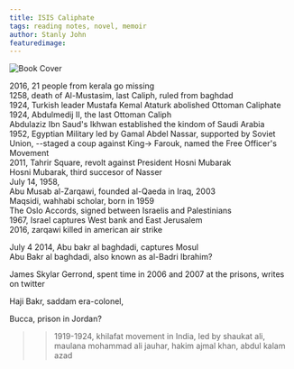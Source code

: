 ```yaml
---
title: ISIS Caliphate
tags: reading notes, novel, memoir
author: Stanly John
featuredimage:
---
```


![Book Cover](isis-caliphate.jpeg)

2016, 21 people from kerala go missing  
1258, death of Al-Mustasim, last Caliph, ruled from baghdad  
1924, Turkish leader Mustafa Kemal Ataturk abolished Ottoman Caliphate  
1924, Abdulmedij II, the last Ottoman Caliph  
Abdulaziz Ibn Saud's Ikhwan established the kindom of Saudi Arabia  
1952, Egyptian Military led by Gamal Abdel Nassar, supported by Soviet Union, --staged a coup against King-> Farouk, named the Free Officer's Movement  
2011, Tahrir Square, revolt against President Hosni Mubarak  
Hosni Mubarak, third succesor of Nasser  
July 14, 1958,  
Abu Musab al-Zarqawi, founded al-Qaeda in Iraq, 2003  
Maqsidi, wahhabi scholar, born in 1959  
The Oslo Accords, signed between Israelis and Palestinians  
1967, Israel captures West bank and East Jerusalem  
2016, zarqawi killed in american air strike

July 4 2014, Abu bakr al baghdadi, captures Mosul  
Abu Bakr al baghdadi, also known as al-Badri Ibrahim?

James Skylar Gerrond, spent time in 2006 and 2007 at the prisons, writes on twitter

Haji Bakr, saddam era-colonel,

Bucca, prison in Jordan?

> > 1919-1924, khilafat movement in India, led by shaukat ali, maulana mohammad ali jauhar, hakim ajmal khan, abdul kalam azad
